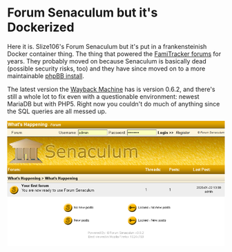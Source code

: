 # Forum Senaculum but it's Dockerized

Here it is. Slize106's Forum Senaculum but it's put in a frankensteinish Docker
container thing. The thing that powered the [FamiTracker forums](http://famitracker.com/forum) for years. They probably moved on because Senaculum is
basically dead (possible security risks, too) and they have since moved on to a more maintainable
[phpBB install](http://forums.famitracker.com/).

The latest version the [Wayback Machine](https://web.archive.org/web/20080217065745/http://senaculum.shoodot.net/downloads.php) has is version 0.6.2,
and there's still a whole lot to fix even with a questionable environment: newest MariaDB but with PHP5. Right now you couldn't do much of anything since the SQL queries are all messed up.

![Forum Senaculum on first boot](screenshot1513.png)
